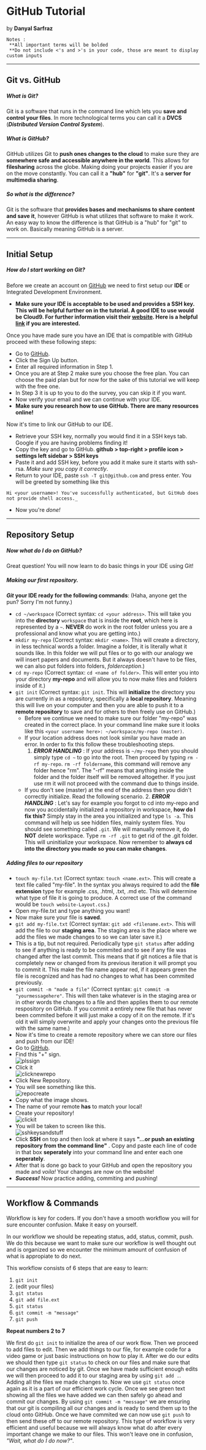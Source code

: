 # GitHub Tutorial

by **Danyal Sarfraz**  
```
Notes :
 **All important terms will be bolded
 **Do not include <'s and >'s in your code, those are meant to display custom inputs
```
---
## Git vs. GitHub

##### What is Git?
Git is a software that runs in the command line which lets you **save and control your files**. In more technological terms you can call it a **DVCS** (_**Distributed Version Control System**_).

##### What is GitHub?
GitHub utilizes Git to **push ones changes to the cloud** to make sure they are **somewhere safe and accessible anywhere in the world**. This allows for **filesharing** across the globe. Making doing your projects easier if you are on the move constantly. You can call it a **"hub"** for **"git"**. It's a **server for multimedia sharing**.

##### So what is the difference?
Git is the software that **provides bases and mechanisms to share content and save it**, however GitHub is what utilizes that software to make it work. An easy way to know the difference is that GitHub is a "hub" for "git" to work on. Basically meaning GitHub is a server.

---
## Initial Setup
##### How do I start working on Git?
Before we create an account on [GitHub](github.com) we need to first setup our **IDE** or Integrated Development Environment.
- **Make sure your IDE is acceptable to be used and provides a SSH key. This will be helpful further on in the tutorial. A good IDE to use would be Cloud9. For further information visit their [website](c9.io). Here is a helpful [link](https://docs.c9.io/docs/setting-up-github-workspace) if you are interested.**

Once you have made sure you have an IDE that is compatible with GitHub proceed with these following steps:
* Go to [GitHub](github.com).
* Click the Sign Up button.
* Enter all required information in Step 1. 
* Once you are at Step 2 make sure you choose the free plan. You can choose the paid plan but for now for the sake of this tutorial we will keep with the free one.
* In Step 3 it is up to you to do the survey, you can skip it if you want.
* Now verify your email and we can continue with your IDE.
* **Make sure you research how to use GitHub. There are many resources online!**

Now it's time to link our GitHub to our IDE.
* Retrieve your SSH key, normally you would find it in a SSH keys tab. Google if you are having problems finding it!
* Copy the key and go to GitHub. **github > top-right > profile icon > settings
left sidebar > SSH keys**
* Paste it and add SSH key, before you add it make sure it starts with ssh-rsa. _Make sure you copy it correctly_.
* Return to your IDE, paste `ssh -T git@github.com` and press enter. You will be greeted by something like this 
```
Hi <your username>! You've successfully authenticated, but GitHub does not provide shell access._
```
* Now you're _done!_


---
## Repository Setup

##### Now what do I do on GitHub?

Great question! You will now learn to do basic things in your IDE using Git!

##### Making our first repository.


**_Git_ your IDE ready for the following commands**: (Haha, anyone get the pun? Sorry I'm not funny.)
* `cd ~/workspace` (Correct syntax: `cd <your address>`. This will take you into the **directory** `workspace` that is inside the **root**, which here is represented by a `~`. **NEVER** do work in the root folder unless you are a professional and know what you are getting into.)
* `mkdir my-repo` (Correct syntax: `mkdir <name>`. This will create a directory, in less technical words a folder. Imagine a folder, it is literally what it sounds like. In this folder we will put files or to go with our analogy we will insert papers and documents. But it always doesn't have to be files, we can also put folders into folders, _folderception_.)
* `cd my-repo` (Correct syntax: `cd <name of folder>`. This will enter you into your directory **my-repo** and will allow you to now make files and folders inside of it.)
* `git init` (Correct syntax: `git init`. This will **initialize** the directory you are currently in as a repository, specifically a **local repository**. Meaning this will live on your computer and then you are able to push it to a **remote repository** to save and for others to then freely use on GitHub.)
    * Before we continue we need to make sure our folder "my-repo" was created in the correct place. In your command line make sure it looks like this `<your username here>: ~/workspace/my-repo (master)`.
    * If your location address does not look similar you have made an error. In order to fix this follow these troubleshooting steps.
        1. _**ERROR HANDLING**_ : If your address is `~/my-repo` then you should simply type `cd ~` to go into the root. Then proceed by typing `rm -rf my-repo`. `rm -rf foldername`, this command will remove any folder hence "rm". The "-rf" means that anything inside the folder and the folder itself will be removed altogether. If you just use rm it will not proceed with the command due to things inside.
    * If you don't see (master) at the end of the address then you didn't correctly initialize. Read the following scenario. 
        2. _**ERROR HANDLING**_ : Let's say for example you forgot to cd into my-repo and now you accidentally initialized a repository in workspace, **how do I fix this?** Simply stay in the area you initialized and type `ls -a`. This command will help us see hidden files, mainly system files. You should see something called `.git`. We will manually remove it, do **NOT** delete workspace. Type `rm -rf .git` to get rid of the .git folder. This will uninitialize your workspace. Now remember to **always cd into the directory you made so you can make changes**.
            
##### Adding files to our repository

* `touch my-file.txt` (Correct syntax: `touch <name.ext>`. This will create a text file called "my-file". In the syntax you always required to add the **file extension** type for example .css, .html, .txt, .md etc. This will determine what type of file it is going to produce. A correct use of the command would be `touch website-Layout.css`.)
* Open my-file.txt and type anything you want!
* Now make sure your file is **saved**.
* `git add my-file.txt` (Correct syntax: `git add <filename.ext>`. This will add the file to our **staging area**. The staging area is the place where we add the files we made changes to so we can later save it.)
* This is a tip, but not required. Periodically type `git status` after adding to see if anything is ready to be commited and to see if any file was changed after the last commit. This means that if git notices a file that is completely new or changed from its previous iteration it will prompt you to commit it. This make the file name appear red, if it appears green the file is recognized and has had no changes to what has been commited previously.
* `git commit -m "made a file"` (Correct syntax: `git commit -m "yourmessagehere"`. This will then take whatever is in the staging area or in other words the changes to a file and then applies them to our remote respository on GitHub. If you commit a entirely new file that has never been commited before it will just make a copy of it on the remote. If it's old it will simply overwrite and apply your changes onto the previous file with the same name.)
* Now it's time to create a remote repository where we can store our files and push from our IDE!
* Go to [GitHub](github.com).
* Find this "+" sign.  
![plssign](plussign.png)  
* Click it  
![clicknewrepo](clicknewrepo.png)  
* Click New Repository.
* You will see something like this.     
![repocreate](makerepo.png)     
* Copy what the image shows. 
* The name of your remote **has** to match your local!
* Create your repository!   
![clickit](createrepo.png)
* You will be taken to screen like this.  
![sshkeysandstuff](sshkey.png)
* Click **SSH** on top and then look at where it says **"...or push an existing repository from the command line"** . Copy and paste each line of code in that box **seperately** into your command line and enter each one **seperately**.
* After that is done go back to your GitHub and open the repository you made and _voila!_ Your changes are now on the website!
* _**Success!**_   Now practice adding, commiting and pushing!
            

---
## Workflow & Commands

Workflow is key for coders. If you don't have a smooth workflow you will for sure encounter confusion. Make it easy on yourself.

In our workflow we should be repeating status, add, status, commit, push. We do this because we want to make sure our workflow is well thought out and is organized so we encounter the minimum amount of confusion of what is appropiate to do next.

This workflow consists of 6 steps that are easy to learn:
1. `git init`  
2. (edit your files)  
3. `git status`  
4. `git add file.ext`  
5. `git status`  
6. `git commit -m "message"`  
7. `git push`  

**Repeat numbers 2 to 7** 

We first do `git init` to initialize the area of our work flow. Then we proceed to add files to edit. Then we add things to our file, for example code for a video game or just basic instructions on how to play it. After we do our edits we should then type `git status` to check on our files and make sure that our changes are noticed by git. Once we have made sufficient enough edits we will then proceed to add it to our staging area by using `git add .`. Adding all the files we made changes to. Now we use `git status` once again as it is a part of our efficient work cycle. Once we see green text showing all the files we have added we can then safely go ahead and commit our changes. By using `git commit -m "message"` we are ensuring that our git is compiling all our changes and is ready to send them up to the cloud onto GitHub. Once we have commited we can now use `git push` to then send these off to our remote repository. This type of workflow is very efficient and useful because we will always know what do after every important change we make to our files. This won't leave one in confusion, _"Wait, what do I do now?"_.

 






